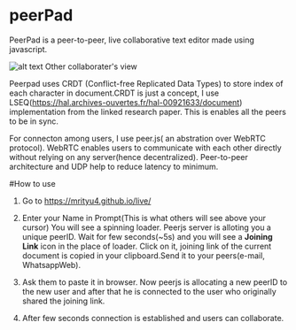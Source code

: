 # peerPad

PeerPad is a peer-to-peer, live collaborative text editor made using javascript.


![alt text](https://github.com/mrityu4/live/blob/main/ezgif-3-f50e9fe97ea1.gif?raw=true)
Other collaborater's view


Peerpad uses CRDT (Conflict-free Replicated Data Types) to store index of each character in document.CRDT is just a concept, I use LSEQ(https://hal.archives-ouvertes.fr/hal-00921633/document) implementation from the linked research paper. This is enables all the peers to be in sync.

For connecton among users, I use peer.js( an abstration over WebRTC protocol). WebRTC enables users to communicate with each other directly without relying on any server(hence decentralized). Peer-to-peer architecture and UDP help to reduce latency to minimum.

#How to use
1. Go to https://mrityu4.github.io/live/
2. Enter your Name in Prompt(This is what others will see above your cursor)
You will see a spinning loader. Peerjs server is alloting you a unique peerID. Wait for few seconds(~5s) and you will see a **Joining Link** icon in the place of loader. Click on it, joining link of the current document is copied in your clipboard.Send it to your peers(e-mail, WhatsappWeb).


3. Ask them to paste it in browser. Now peerjs is allocating a new peerID to the new user and after that he is connected to the user who originally shared the joining link.


4. After few seconds connection is established and users can collaborate.
